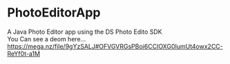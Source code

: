 # PhotoEditorApp
A Java Photo Editor app using the DS Photo Edito SDK             
You Can see a deom here...
https://mega.nz/file/9gYzSALJ#OFVGVRGsPBoi6CCIOXG0IumUt4owx2CC-ReYf0t-a1M
